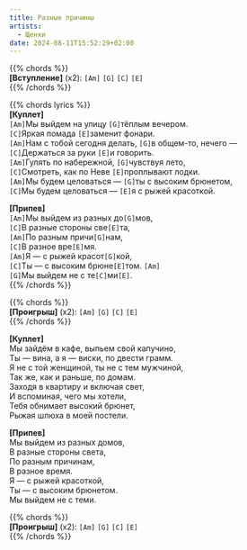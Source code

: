 ```yaml
---
title: Разные причины
artists: 
  - Щенки
date: 2024-08-11T15:52:29+02:00
---
```


{{% chords %}}  
**[Вступление]** (x2): `[Am]` `[G]` `[C]` `[E]`  
{{% /chords %}}

{{% chords lyrics %}}  
**[Куплет]**  
`[Am]`Мы выйдем на улицу `[G]`тёплым вечером.  
`[C]`Яркая помада `[E]`заменит фонари.  
`[Am]`Нам с тобой сегодня делать, `[G]`в общем-то, нечего —  
`[C]`Держаться за руки `[E]`и говорить.  
`[Am]`Гулять по набережной, `[G]`чувствуя лето,  
`[C]`Смотреть, как по Неве `[E]`проплывают лодки.  
`[Am]`Мы будем целоваться — `[G]`ты с высоким брюнетом,  
`[C]`Мы будем целоваться — `[E]`я с рыжей красоткой.

**[Припев]**  
`[Am]`Мы выйдем из разных до`[G]`мов,  
`[C]`В разные стороны све`[E]`та,  
`[Am]`По разным причи`[G]`нам,  
`[C]`В разное вре`[E]`мя.  
`[Am]`Я — с рыжей красот`[G]`кой,  
`[C]`Ты — с высоким брюне`[E]`том.  `[Am]`  
`[G]`Мы выйдем не с те`[C]`ми`[E]`.  
{{% /chords %}}

{{% chords %}}  
**[Проигрыш]** (x2): `[Am]` `[G]` `[C]` `[E]`  
{{% /chords %}}

**[Куплет]**  
Мы зайдём в кафе, выпьем свой капучино,  
Ты — вина, а я — виски, по двести грамм.  
Я не с той женщиной, ты не с тем мужчиной,  
Так же, как и раньше, по домам.  
Заходя в квартиру и включая свет,  
И вспоминая, чего мы хотели,  
Тебя обнимает высокий брюнет,  
Рыжая шлюха в моей постели.

**[Припев]**  
Мы выйдем из разных домов,  
В разные стороны света,  
По разным причинам,  
В разное время.  
Я — с рыжей красоткой,  
Ты — с высоким брюнетом.  
Мы выйдем не с теми.

{{% chords %}}  
**[Проигрыш]** (x2): `[Am]` `[G]` `[C]` `[E]`  
{{% /chords %}}
